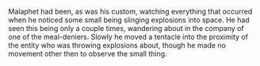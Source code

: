 Malaphet had been, as was his custom, watching everything that occurred when he noticed some small being slinging explosions into space. He had seen this being only a couple times, wandering about in the company of one of the meal-deniers. Slowly he moved a tentacle into the proximity of the entity who was throwing explosions about, though he made no movement other then to observe the small thing.